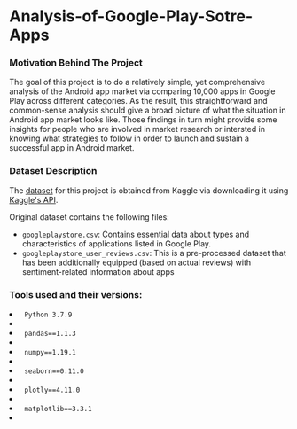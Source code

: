 # Analysis-of-Google-Play-Sotre-Apps

### Motivation Behind The Project
The goal of this project is to do a relatively simple, yet comprehensive analysis of the Android app market via comparing 10,000 apps in Google Play across different categories. As the result, this straightforward and common-sense analysis should give a broad picture of what the situation in Android app market looks like. Those findings in turn might provide some insights for people who are involved in market research or intersted in knowing what strategies to follow in order to launch and sustain a successful app in Android market.


### Dataset Description
The [dataset]('https://www.kaggle.com/lava18/google-play-store-apps') for this project is obtained from Kaggle via downloading it using [Kaggle's API](https://www.kaggle.com/docs/api). 

Original dataset contains the following files:
<ul>
<li><code>googleplaystore.csv</code>: Contains essential data about types and characteristics of applications listed in Google Play.</li>
<li><code>googleplaystore_user_reviews.csv</code>: This is a pre-processed dataset that has been additionally equipped (based on actual reviews) with sentiment-related information about apps</li>
</ul>

### Tools used and their versions:
<li><code> Python 3.7.9 </code><li/>  
<li> <code> pandas==1.1.3 </code><li/>  
<li> <code> numpy==1.19.1 </code><li/>
<li> <code> seaborn==0.11.0 </code><li/>
<li> <code> plotly==4.11.0 </code><li/>
<li> <code> matplotlib==3.3.1 </code><li/>



